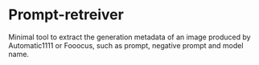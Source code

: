 # Prompt-retreiver
Minimal tool to extract the generation metadata of an image produced by Automatic1111 or Fooocus, such as prompt, negative prompt and model name.

